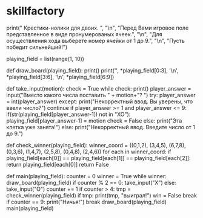 # skillfactory
print(" Крестики-нолики для двоих. ", "\n", "Перед Вами игровое поле представленное в виде пронумерованых ячеек.",
      "\n", "Для осуществления хода выберете номер ячейки от 1 до 9.", "\n", "Пусть победит сильнейший!")

playing_field = list(range(1, 10))

def draw_board(playing_field):
   print()
   print('', *playing_field[0:3], '\n', *playing_field[3:6], '\n', *playing_field[6:9])

def take_input(motion):
   check = True
   while check:
      print()
      player_answer = input("Вместо какого числа поставить " + motion+"? ")
      try:
         player_answer = int(player_answer)
      except:
         print("Некорректный ввод. Вы уверены, что ввели число?")
         continue
      if player_answer >= 1 and player_answer <= 9:
         if(str(playing_field[player_answer-1]) not in "XO"):
            playing_field[player_answer-1] = motion
            check = False
         else:
            print("Эта клетка уже занята!")
      else:
        print("Некорректный ввод. Введите число от 1 до 9.")

def check_winner(playing_field):
   winner_coord = ((0,1,2), (3,4,5), (6,7,8), (0,3,6), (1,4,7), (2,5,8), (0,4,8), (2,4,6))
   for each in winner_coord:
       if playing_field[each[0]] == playing_field[each[1]] == playing_field[each[2]]:
          return playing_field[each[0]]
   return False

def main(playing_field):
    counter = 0
    winner = True
    while winner:
        draw_board(playing_field)
        if counter % 2 == 0:
           take_input("X")
        else:
           take_input("O")
        counter += 1
        if counter > 4:
           tmp = check_winner(playing_field)
           if tmp:
              print(tmp, "выиграл!")
              win = False
              break
        if counter == 9:
            print("Ничья!")
            break
    draw_board(playing_field)
main(playing_field)
